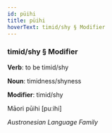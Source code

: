 ```yaml
---
id: püihi
title: püihi
hoverText: timid/shy § Modifier
---
```


### timid/shy § Modifier

**Verb**: to be timid/shy

**Noun**: timidness/shyness

**Modifier**: timid/shy

Māori pūihi [puːihi]

*Austronesian Language Family*